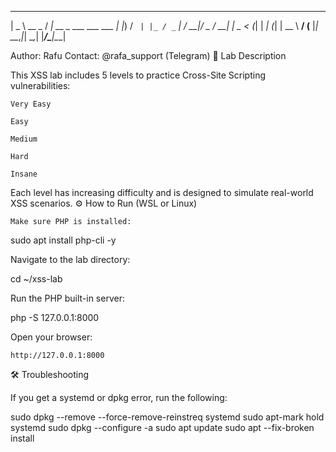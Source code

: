  ____        __
|  _ \ __ _ / _| __ _   ___  ___  ___
| |_) / _` | |_ / _` | / __|/ _ \/ __|
|  _ < (_| |  _| (_| | \__ \  __/ (__
|_| \_\__,_|_|  \__,_| |___/\___|\___|


Author: Rafu
Contact: @rafa_support (Telegram)
🧪 Lab Description

This XSS lab includes 5 levels to practice Cross-Site Scripting vulnerabilities:

    Very Easy

    Easy

    Medium

    Hard

    Insane

Each level has increasing difficulty and is designed to simulate real-world XSS scenarios.
⚙️ How to Run (WSL or Linux)

    Make sure PHP is installed:

sudo apt install php-cli -y

Navigate to the lab directory:

cd ~/xss-lab

Run the PHP built-in server:

php -S 127.0.0.1:8000

Open your browser:

    http://127.0.0.1:8000

🛠️ Troubleshooting

If you get a systemd or dpkg error, run the following:

sudo dpkg --remove --force-remove-reinstreq systemd
sudo apt-mark hold systemd
sudo dpkg --configure -a
sudo apt update
sudo apt --fix-broken install
